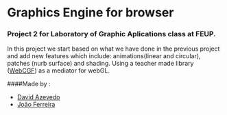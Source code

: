 # Graphics Engine for browser

### Project 2 for Laboratory of Graphic Aplications class at FEUP.

In this project we start based on what we have done in the previous project and add new features which include: animations(linear and circular), patches (nurb surface) and shading. Using a teacher made library ([WebCGF](https://paginas.fe.up.pt/~ruirodrig/pub/sw/webcgf/docs/#)) as a mediator for webGL.

####Made by :

* [David Azevedo](https://github.com/PeaceOff)
* [João Ferreira](https://github.com/joaocsf)
